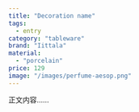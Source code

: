 ```yaml
---
title: "Decoration name"
tags:
  - entry
category: "tableware"
brand: "Iittala"
material:
  - "porcelain"
price: 129
image: "/images/perfume-aesop.png"
---
```

正文内容……
